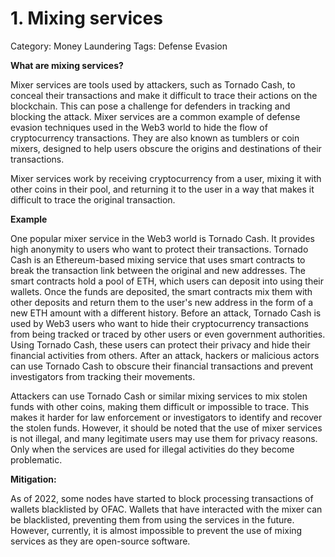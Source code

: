 # 1. Mixing services

Category: Money Laundering
Tags: Defense Evasion

**What are mixing services?**

Mixer services are tools used by attackers, such as Tornado Cash, to conceal their transactions and make it difficult to trace their actions on the blockchain. This can pose a challenge for defenders in tracking and blocking the attack. Mixer services are a common example of defense evasion techniques used in the Web3 world to hide the flow of cryptocurrency transactions. They are also known as tumblers or coin mixers, designed to help users obscure the origins and destinations of their transactions.

Mixer services work by receiving cryptocurrency from a user, mixing it with other coins in their pool, and returning it to the user in a way that makes it difficult to trace the original transaction.

**Example**

One popular mixer service in the Web3 world is Tornado Cash. It provides high anonymity to users who want to protect their transactions. Tornado Cash is an Ethereum-based mixing service that uses smart contracts to break the transaction link between the original and new addresses. The smart contracts hold a pool of ETH, which users can deposit into using their wallets. Once the funds are deposited, the smart contracts mix them with other deposits and return them to the user's new address in the form of a new ETH amount with a different history. Before an attack, Tornado Cash is used by Web3 users who want to hide their cryptocurrency transactions from being tracked or traced by other users or even government authorities. Using Tornado Cash, these users can protect their privacy and hide their financial activities from others. After an attack, hackers or malicious actors can use Tornado Cash to obscure their financial transactions and prevent investigators from tracking their movements.

Attackers can use Tornado Cash or similar mixing services to mix stolen funds with other coins, making them difficult or impossible to trace. This makes it harder for law enforcement or investigators to identify and recover the stolen funds. However, it should be noted that the use of mixer services is not illegal, and many legitimate users may use them for privacy reasons. Only when the services are used for illegal activities do they become problematic.

**Mitigation:**

As of 2022, some nodes have started to block processing transactions of wallets blacklisted by OFAC. Wallets that have interacted with the mixer can be blacklisted, preventing them from using the services in the future. However, currently, it is almost impossible to prevent the use of mixing services as they are open-source software.